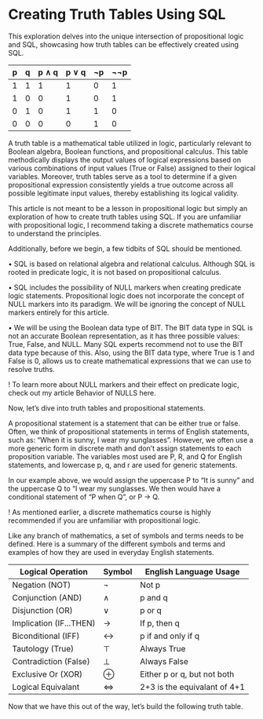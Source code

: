 # Creating Truth Tables Using SQL

This exploration delves into the unique intersection of propositional logic and SQL, showcasing how truth tables can be effectively created using SQL.

| p | q | p ∧ q | p ∨ q | ¬p | ¬¬p |
|---|---|-------|-------|----|-----|
| 1 | 1 | 1     | 1     | 0  | 1   |
| 1 | 0 | 0     | 1     | 0  | 1   |
| 0 | 1 | 0     | 1     | 1  | 0   |
| 0 | 0 | 0     | 0     | 1  | 0   |

A truth table is a mathematical table utilized in logic, particularly relevant to Boolean algebra, Boolean functions, and propositional calculus. This table methodically displays the output values of logical expressions based on various combinations of input values (True or False) assigned to their logical variables. Moreover, truth tables serve as a tool to determine if a given propositional expression consistently yields a true outcome across all possible legitimate input values, thereby establishing its logical validity.

This article is not meant to be a lesson in propositional logic but simply an exploration of how to create truth tables using SQL.  If you are unfamiliar with propositional logic, I recommend taking a discrete mathematics course to understand the principles.

Additionally, before we begin, a few tidbits of SQL should be mentioned.  

•	SQL is based on relational algebra and relational calculus.  Although SQL is rooted in predicate logic, it is not based on propositional calculus.

•	SQL includes the possibility of NULL markers when creating predicate logic statements.   Propositional logic does not incorporate the concept of NULL markers into its paradigm.  We will be ignoring the concept of NULL markers entirely for this article.

•	We will be using the Boolean data type of BIT.  The BIT data type in SQL is not an accurate Boolean representation, as it has three possible values: True, False, and NULL.  Many SQL experts recommend not to use the BIT data type because of this.  Also, using the BIT data type, where True is 1 and False is 0, allows us to create mathematical expressions that we can use to resolve truths.   

! To learn more about NULL markers and their effect on predicate logic, check out my article Behavior of NULLS here.

Now, let’s dive into truth tables and propositional statements.

A propositional statement is a statement that can be either true or false.  Often, we think of propositional statements in terms of English statements, such as: “When it is sunny, I wear my sunglasses”.  However, we often use a more generic form in discrete math and don’t assign statements to each proposition variable. The variables most used are P, R, and Q for English statements, and lowercase p, q, and r are used for generic statements.

In our example above, we would assign the uppercase P to “It is sunny” and the uppercase Q to “I wear my sunglasses.  We then would have a conditional statement of “P when Q”, or P -> Q.

! As mentioned earlier, a discrete mathematics course is highly recommended if you are unfamiliar with propositional logic.

Like any branch of mathematics, a set of symbols and terms needs to be defined.  Here is a summary of the different symbols and terms and examples of how they are used in everyday English statements. 

| Logical Operation       | Symbol |   English Language Usage     |
|-------------------------|--------|------------------------------|
| Negation (NOT)          | ¬      | Not p                        |
| Conjunction (AND)       | ∧      | p and q                      |
| Disjunction (OR)        | ∨      | p or q                       |
| Implication (IF...THEN) | →      | If p, then q                 |
| Biconditional (IFF)     | ↔      | p if and only if q           |
| Tautology (True)        | ⊤      | Always True                  |
| Contradiction (False)   | ⊥      | Always False                 |
| Exclusive Or (XOR)      | ⊕     | Either p or q, but not both  |
| Logical Equivalant      | ⇔     | 2+3 is the equivalant of 4+1 |

Now that we have this out of the way, let’s build the following truth table.


